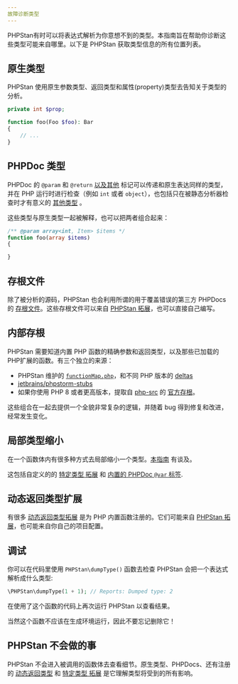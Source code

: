 ```yaml
---
故障诊断类型
---
```

PHPStan有时可以将表达式解析为你意想不到的类型。本指南旨在帮助你诊断这些类型可能来自哪里。以下是 PHPStan 获取类型信息的所有位置列表。

原生类型
---------

PHPStan 使用原生参数类型、返回类型和属性(property)类型去告知关于类型的分析。

```php
private int $prop;

function foo(Foo $foo): Bar
{
    // ...
}
```

PHPDoc 类型
---------
PHPDoc 的 `@param` 和 `@return` [以及其他](https://phpstan.org/writing-php-code/phpdocs-basics) 标记可以传递和原生表达同样的类型，并在 PHP 运行时进行检查（例如 `int` 或者 `object`），也包括只在被静态分析器检查时才有意义的 [其他类型](https://phpstan.org/writing-php-code/phpdoc-types) 。

这些类型与原生类型一起被解释，也可以把两者组合起来：


 ```php
 /** @param array<int, Item> $items */
 function foo(array $items)
 {

 }
 ```

存根文件
---------

除了被分析的源码，PHPStan 也会利用所谓的用于覆盖错误的第三方 PHPDocs 的 [存根文件](/用户指南/08.存根文件.md)。这些存根文件可以来自 [PHPStan 拓展](https://phpstan.org/user-guide/extension-library)，也可以直接自己编写。

内部存根
---------

PHPStan 需要知道内置 PHP 函数的精确参数和返回类型，以及那些已加载的PHP扩展的函数。有三个独立的来源：

* PHPStan 维护的 [`functionMap.php`](https://github.com/phpstan/phpstan-src/blob/1.8.x/resources/functionMap.php)，和不同 PHP 版本的 [deltas](https://github.com/phpstan/phpstan-src/tree/1.8.x/resources) 
* [jetbrains/phpstorm-stubs](https://github.com/jetbrains/phpstorm-stubs)
* 如果你使用 PHP 8 或者更高版本，提取自 [php-src](https://github.com/php/php-src) 的 [官方存根](https://github.com/phpstan/php-8-stubs)。

这些组合在一起去提供一个全貌非常复杂的逻辑，并随着 bug 得到修复和改进，经常发生变化。

局部类型缩小
---------

在一个函数体内有很多种方式去局部缩小一个类型。[本指南](https://phpstan.org/writing-php-code/narrowing-types) 有谈及。

这包括自定义的的 [特定类型 拓展](https://phpstan.org/developing-extensions/type-specifying-extensions) 和 [内置的 PHPDoc `@var` 标签](https://phpstan.org/writing-php-code/phpdocs-basics#inline-%40var).

动态返回类型扩展
---------

有很多 [动态返回类型拓展](https://phpstan.org/developing-extensions/dynamic-return-type-extensions) 是为 PHP 内置函数注册的。它们可能来自 [PHPStan 拓展](https://phpstan.org/user-guide/extension-library)，也可能来自你自己的项目配置。

调试
---------

你可以在代码里使用 `PHPStan\dumpType()` 函数去检查 PHPStan 会把一个表达式解析成什么类型:

```php
\PHPStan\dumpType(1 + 1); // Reports: Dumped type: 2
```

在使用了这个函数的代码上再次运行 PHPStan 以查看结果。

当然这个函数不应该在生成环境运行，因此不要忘记删除它！

PHPStan 不会做的事
---------

PHPStan 不会进入被调用的函数体去查看细节。原生类型、PHPDocs、还有注册的 [动态返回类型](https://phpstan.org/developing-extensions/dynamic-return-type-extensions) 和 [特定类型 拓展](https://phpstan.org/developing-extensions/type-specifying-extensions) 是它理解类型将受到的所有影响。
